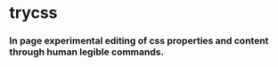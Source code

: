 # trycss

### In page experimental editing of css properties and content through human legible commands.
